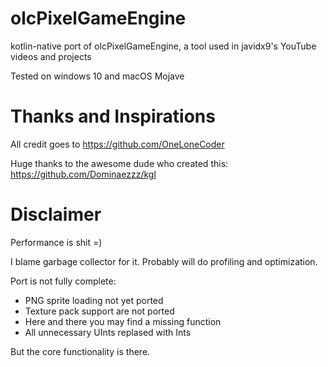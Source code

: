 # olcPixelGameEngine
kotlin-native port of olcPixelGameEngine, a tool used in javidx9's YouTube videos and projects

Tested on windows 10 and macOS Mojave

# Thanks and Inspirations
All credit goes to https://github.com/OneLoneCoder

Huge thanks to the awesome dude who created this: https://github.com/Dominaezzz/kgl

# Disclaimer
Performance is shit =) 

I blame garbage collector for it. Probably will do profiling and optimization.

Port is not fully complete:
- PNG sprite loading not yet ported
- Texture pack support are not ported
- Here and there you may find a missing function
- All unnecessary UInts replased with Ints

But the core functionality is there.
